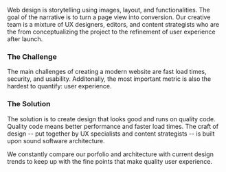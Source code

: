 Web design is storytelling using images, layout, and functionalities. The goal of the narrative is to turn a page view into conversion. Our creative team is a mixture of UX designers, editors, and content strategists who are the from conceptualizing the project to the refinement of user experience after launch. 

### The Challenge

The main challenges of creating a modern website are fast load times, security, and usability. Additonally, the most important metric is also the hardest to quantify: user experience.

### The Solution

The solution is to create design that looks good and runs on quality code. Quality code means better performance and faster load times. The craft of design -- put together by UX specialists and content strategists -- is built upon sound software architecture.

We constantly compare our porfolio and architecture with current design trends to keep up with the fine points that make quality user experience.
